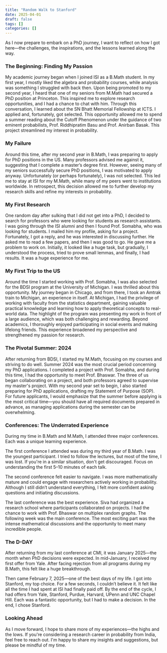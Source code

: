 ```yaml
---
title: "Random Walk to Stanford"
date: 2025-04-01
draft: false
tags: []
categories: []
---
```


As I now prepare to embark on a PhD journey, I want to reflect on how I got here—the challenges, the inspirations, and the lessons learned along the way.

### The Beginning: Finding My Passion

My academic journey began when I joined ISI as a B.Math student. In my first year, I mostly liked the algebra and probability courses, while analysis was something I struggled with back then. Upon being promoted to my second year, I heard that one of my seniors from M.Math had secured a PhD position at Princeton. This inspired me to explore research opportunities, and I had a chance to chat with him. Through this conversation, I learned about the SN Bhatt Memorial Fellowship at ICTS. I applied and, fortunately, got selected. This opportunity allowed me to spend a summer reading about the Cutoff Phenomenon under the guidance of two eminent probabilists, Prof. Riddhipratim Basu and Prof. Anirban Basak. This project streamlined my interest in probability.

### My Failure

Around this time, after my second year in B.Math, I was preparing to apply for PhD positions in the US. Many professors advised me against it, suggesting that I complete a master’s degree first. However, seeing many of my seniors successfully secure PhD positions, I was motivated to apply anyway. Unfortunately (or perhaps fortunately), I was not selected. This led me to stay at ISI for my M.Math, while many of my peers went to institutions worldwide. In retrospect, this decision allowed me to further develop my research skills and refine my interests in probability.

### My First Research

One random day after sulking that I did not get into a PhD, I decided to search for professors who were looking for students as research assistants. I was going through the ISI alumni and then I found Prof. Somabha, who was looking for students. I mailed him my profile, asking for a project. Fortunately, I got a reply, and he was interested in discussing further. He asked me to read a few papers, and then I was good to go. He gave me a problem to work on. Initially, it looked like a huge task, but gradually, I understood the process, tried to prove small lemmas, and finally, I had results. It was a huge experience for me.

### My First Trip to the US

Around the time I started working with Prof. Somabha, I was also selected for the BDSI program at the University of Michigan. I was thrilled about this opportunity. My journey began in Chicago, and from there, I took an Amtrak train to Michigan, an experience in itself. At Michigan, I had the privilege of working with faculty from the statistics department, gaining valuable practical knowledge and learning how to apply theoretical concepts to real-world data. The highlight of the program was presenting my work in front of a large audience, which was both challenging and rewarding. Beyond academics, I thoroughly enjoyed participating in social events and making lifelong friends. This experience broadened my perspective and strengthened my passion for research.

### The Pivotal Summer: 2024

After returning from BDSI, I started my M.Math, focusing on my courses and striving to do well. Summer 2024 was the most crucial period concerning my PhD applications. I completed a project with Prof. Somabha, and during this time, I had the opportunity to meet Prof. Bhaswar. The three of us began collaborating on a project, and both professors agreed to supervise my master's project. With my second year set to begin, I also started preparing for PhD applications, drafting my Statement of Purpose (SOP). For future applicants, I would emphasize that the summer before applying is the most critical time—you should have all required documents prepared in advance, as managing applications during the semester can be overwhelming.

### Conferences: The Underrated Experience

During my time in B.Math and M.Math, I attended three major conferences. Each was a unique learning experience.

The first conference I attended was during my third year of B.Math. I was the youngest participant. I tried to follow the lectures, but most of the time, I was lost. If you're in a similar situation, don't get discouraged. Focus on understanding the first 5–10 minutes of each talk.

The second conference felt easier to navigate. I was more mathematically mature and could engage with researchers actively working in probability. Although I still didn’t understand everything, I felt more confident asking questions and initiating discussions.

The last conference was the best experience. Siva had organized a research school where participants collaborated on projects. I had the chance to work with Prof. Bhaswar on multiplex random graphs. The following week was the main conference. The most exciting part was the intense mathematical discussions and the opportunity to meet many incredible people.

### The D-DAY

After returning from my last conference at CMI, it was January 2025—the month when PhD decisions were expected. In mid-January, I received my first offer from Yale. After facing rejection from all programs during my B.Math, this felt like a huge breakthrough.

Then came February 7, 2025—one of the best days of my life. I got into Stanford, my top choice. For a few seconds, I couldn’t believe it. It felt like all the time I had spent at ISI had finally paid off. By the end of the cycle, I had offers from Yale, Stanford, Purdue, Harvard, UPenn and UNC Chapel Hill. Each was a fantastic opportunity, but I had to make a decision. In the end, I chose Stanford.

### Looking Ahead

As I move forward, I hope to share more of my experiences—the highs and the lows. If you're considering a research career in probability from India, feel free to reach out. I'm happy to share my insights and suggestions, but please be mindful of my time.